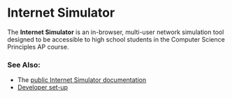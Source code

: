 # Internet Simulator

The **Internet Simulator** is an in-browser, multi-user network simulation tool
designed to be accessible to high school students in the Computer Science
Principles AP course.

### See Also:
* The [public Internet Simulator documentation](../../docs/netsim/README.md)
* [Developer set-up](../../docs/netsim/CONTRIBUTING.md)
